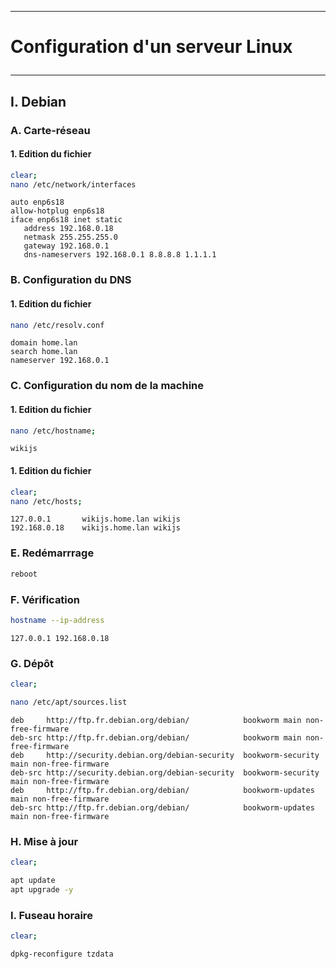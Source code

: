 ----------------------------------------------------------------------------------------------------------------------------
# <p alig='center'> Configuration d'un serveur Linux </p>
----------------------------------------------------------------------------------------------------------------------------
## I. Debian
### A. Carte-réseau
#### 1. Edition du fichier
```bash
clear;
nano /etc/network/interfaces
```

```
auto enp6s18
allow-hotplug enp6s18
iface enp6s18 inet static
   address 192.168.0.18
   netmask 255.255.255.0
   gateway 192.168.0.1
   dns-nameservers 192.168.0.1 8.8.8.8 1.1.1.1
```

### B. Configuration du DNS
#### 1. Edition du fichier
```bash
nano /etc/resolv.conf
```
```
domain home.lan
search home.lan
nameserver 192.168.0.1
```

### C. Configuration du nom de la machine
#### 1. Edition du fichier
```bash
nano /etc/hostname;
```
```
wikijs
```

#### 1. Edition du fichier
```bash
clear;
nano /etc/hosts;
```

```
127.0.0.1       wikijs.home.lan wikijs
192.168.0.18    wikijs.home.lan wikijs
```
### E. Redémarrrage
```bash
reboot
```
### F. Vérification
```bash
hostname --ip-address
```

```
127.0.0.1 192.168.0.18
```

### G. Dépôt
```bash
clear;

nano /etc/apt/sources.list
```

```
deb     http://ftp.fr.debian.org/debian/            bookworm main non-free-firmware
deb-src http://ftp.fr.debian.org/debian/            bookworm main non-free-firmware
deb     http://security.debian.org/debian-security  bookworm-security main non-free-firmware
deb-src http://security.debian.org/debian-security  bookworm-security main non-free-firmware
deb     http://ftp.fr.debian.org/debian/            bookworm-updates main non-free-firmware
deb-src http://ftp.fr.debian.org/debian/            bookworm-updates main non-free-firmware
```

### H. Mise à jour
```bash
clear;

apt update
apt upgrade -y
```

### I. Fuseau horaire
```bash
clear;

dpkg-reconfigure tzdata
```
